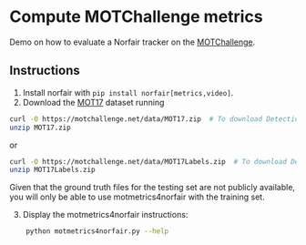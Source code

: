 # Compute MOTChallenge metrics
Demo on how to evaluate a Norfair tracker on the [MOTChallenge](https://motchallenge.net).

## Instructions

1. Install norfair with `pip install norfair[metrics,video]`.
2. Download the [MOT17](https://motchallenge.net/data/MOT17/) dataset running

```bash
curl -O https://motchallenge.net/data/MOT17.zip  # To download Detections + Ground Truth + Images (5.5GB)  
unzip MOT17.zip
 ``` 
or

```bash
curl -O https://motchallenge.net/data/MOT17Labels.zip  # To download Detections + Ground Truth (9.7 MB)  
unzip MOT17Labels.zip
``` 

Given that the ground truth files for the testing set are not publicly available, you will only be able to use motmetrics4norfair with the training set.

3. Display the motmetrics4norfair instructions: 
```bash
    python motmetrics4norfair.py --help 
``` 
